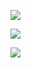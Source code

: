 ![](https://user-images.githubusercontent.com/69573151/196156692-c71f6e15-5a2e-4a95-8111-d85cc77d7b17.jpeg)

![](https://user-images.githubusercontent.com/69573151/196156720-3dd0d31d-a27f-4242-927e-b392f585b516.jpeg)

![](https://user-images.githubusercontent.com/69573151/196156755-9e3dd917-5dd8-4a89-8144-e8ace9072a73.jpeg)
